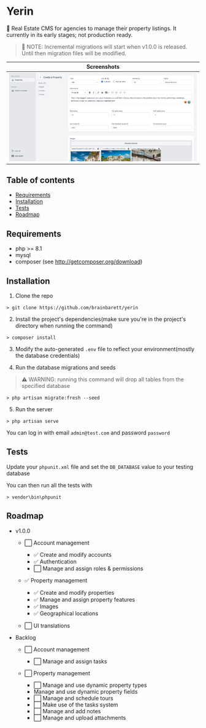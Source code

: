 # Yerin

🏡 Real Estate CMS for agencies to manage their property listings. It currently in its early stages; not production ready.

> 📝 NOTE: Incremental migrations will start when v1.0.0 is released. Until then migration files will be modified.

| Screenshots                                                         |
| ------------------------------------------------------------------- |
| <img src="./public/github/creating a property.png" alt="drawing" /> |

## Table of contents

-   [Requirements](#requirements)
-   [Installation](#installation)
-   [Tests](#tests)
-   [Roadmap](#roadmap)

## Requirements

-   php >= 8.1
-   mysql
-   composer (see http://getcomposer.org/download)

## Installation

1. Clone the repo

```
> git clone https://github.com/brainbarett/yerin
```

2. Install the project's dependencies(make sure you're in the project's directory when running the command)

```
> composer install
```

3. Modify the auto-generated `.env` file to reflect your environment(mostly the database credentials)

4. Run the database migrations and seeds

> ⚠️ WARNING: running this command will drop all tables from the specified database

```
> php artisan migrate:fresh --seed
```

5. Run the server

```
> php artisan serve
```

You can log in with email `admin@test.com` and password `password`

## Tests

Update your `phpunit.xml` file and set the `DB_DATABASE` value to your testing database

You can then run all the tests with

```
> vendor\bin\phpunit
```

## Roadmap

-   v1.0.0

    -   ⬜️ Account management

        -   ✅ Create and modify accounts
        -   ✅ Authentication
        -   ⬜️ Manage and assign roles & permissions

    -   ✅ Property management

        -   ✅ Create and modify properties
        -   ✅ Manage and assign property features
        -   ✅ Images
        -   ✅ Geographical locations

    -   ⬜️ UI translations

-   Backlog

    -   ⬜️ Account management

        -   ⬜️ Manage and assign tasks

    -   ⬜️ Property management

        -   ⬜️ Manage and use dynamic property types
        -   Manage and use dynamic property fields
        -   ⬜️ Manage and schedule tours
        -   ⬜️ Make use of the tasks system
        -   ⬜️ Manage and add notes
        -   ⬜️ Manage and upload attachments
